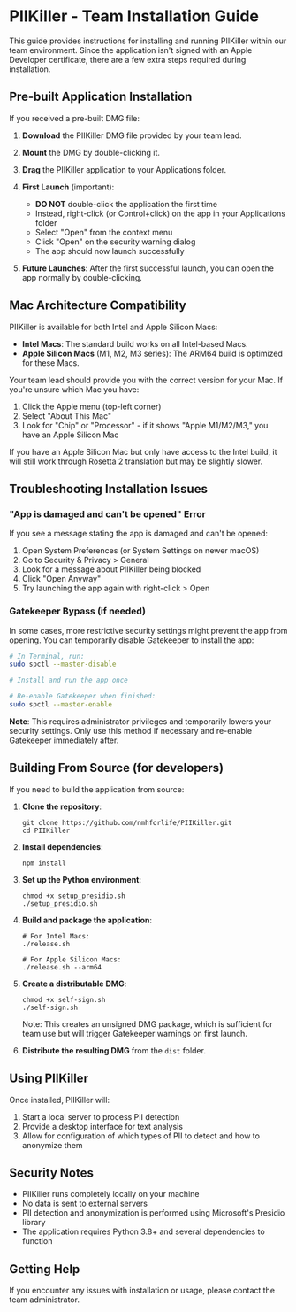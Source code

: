 # PIIKiller - Team Installation Guide

This guide provides instructions for installing and running PIIKiller within our team environment. Since the application isn't signed with an Apple Developer certificate, there are a few extra steps required during installation.

## Pre-built Application Installation

If you received a pre-built DMG file:

1. **Download** the PIIKiller DMG file provided by your team lead.

2. **Mount** the DMG by double-clicking it.

3. **Drag** the PIIKiller application to your Applications folder.

4. **First Launch** (important):
   - **DO NOT** double-click the application the first time
   - Instead, right-click (or Control+click) on the app in your Applications folder
   - Select "Open" from the context menu
   - Click "Open" on the security warning dialog
   - The app should now launch successfully

5. **Future Launches**: After the first successful launch, you can open the app normally by double-clicking.

## Mac Architecture Compatibility

PIIKiller is available for both Intel and Apple Silicon Macs:

- **Intel Macs**: The standard build works on all Intel-based Macs.
- **Apple Silicon Macs** (M1, M2, M3 series): The ARM64 build is optimized for these Macs.

Your team lead should provide you with the correct version for your Mac. If you're unsure which Mac you have:

1. Click the Apple menu (top-left corner)
2. Select "About This Mac"
3. Look for "Chip" or "Processor" - if it shows "Apple M1/M2/M3," you have an Apple Silicon Mac

If you have an Apple Silicon Mac but only have access to the Intel build, it will still work through Rosetta 2 translation but may be slightly slower.

## Troubleshooting Installation Issues

### "App is damaged and can't be opened" Error

If you see a message stating the app is damaged and can't be opened:

1. Open System Preferences (or System Settings on newer macOS)
2. Go to Security & Privacy > General
3. Look for a message about PIIKiller being blocked
4. Click "Open Anyway"
5. Try launching the app again with right-click > Open

### Gatekeeper Bypass (if needed)

In some cases, more restrictive security settings might prevent the app from opening. You can temporarily disable Gatekeeper to install the app:

```bash
# In Terminal, run:
sudo spctl --master-disable

# Install and run the app once

# Re-enable Gatekeeper when finished:
sudo spctl --master-enable
```

**Note**: This requires administrator privileges and temporarily lowers your security settings. Only use this method if necessary and re-enable Gatekeeper immediately after.

## Building From Source (for developers)

If you need to build the application from source:

1. **Clone the repository**:
   ```
   git clone https://github.com/nmhforlife/PIIKiller.git
   cd PIIKiller
   ```

2. **Install dependencies**:
   ```
   npm install
   ```

3. **Set up the Python environment**:
   ```
   chmod +x setup_presidio.sh
   ./setup_presidio.sh
   ```

4. **Build and package the application**:
   ```
   # For Intel Macs:
   ./release.sh
   
   # For Apple Silicon Macs:
   ./release.sh --arm64
   ```

5. **Create a distributable DMG**:
   ```
   chmod +x self-sign.sh
   ./self-sign.sh
   ```
   Note: This creates an unsigned DMG package, which is sufficient for team use but will trigger Gatekeeper warnings on first launch.

6. **Distribute the resulting DMG** from the `dist` folder.

## Using PIIKiller

Once installed, PIIKiller will:

1. Start a local server to process PII detection
2. Provide a desktop interface for text analysis
3. Allow for configuration of which types of PII to detect and how to anonymize them

## Security Notes

- PIIKiller runs completely locally on your machine
- No data is sent to external servers
- PII detection and anonymization is performed using Microsoft's Presidio library
- The application requires Python 3.8+ and several dependencies to function

## Getting Help

If you encounter any issues with installation or usage, please contact the team administrator. 